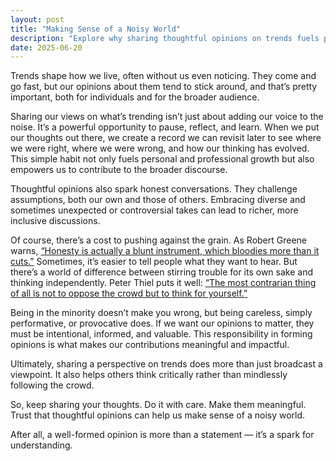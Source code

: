 ```yaml
---
layout: post
title: "Making Sense of a Noisy World"
description: "Explore why sharing thoughtful opinions on trends fuels personal growth, sparks meaningful discussion, and helps make sense of a noisy world."
date: 2025-06-20
---
```


Trends shape how we live, often without us even noticing. They come and go fast, but our opinions about them tend to stick around, and that’s pretty important, both for individuals and for the broader audience.

Sharing our views on what’s trending isn’t just about adding our voice to the noise. It’s a powerful opportunity to pause, reflect, and learn. When we put our thoughts out there, we create a record we can revisit later to see where we were right, where we were wrong, and how our thinking has evolved. This simple habit not only fuels personal and professional growth but also empowers us to contribute to the broader discourse.

Thoughtful opinions also spark honest conversations. They challenge assumptions, both our own and those of others. Embracing diverse and sometimes unexpected or controversial takes can lead to richer, more inclusive discussions.

Of course, there’s a cost to pushing against the grain. As Robert Greene warns, [“Honesty is actually a blunt instrument, which bloodies more than it cuts.”](https://www.goodreads.com/quotes/11395141-honesty-is-actually-a-blunt-instrument-which-bloodies-more-than) Sometimes, it’s easier to tell people what they want to hear. But there’s a world of difference between stirring trouble for its own sake and thinking independently. Peter Thiel puts it well: [“The most contrarian thing of all is not to oppose the crowd but to think for yourself.”](https://www.goodreads.com/quotes/1437357-the-most-contrarian-thing-of-all-is-not-to-oppose)

Being in the minority doesn’t make you wrong, but being careless, simply performative, or provocative does. If we want our opinions to matter, they must be intentional, informed, and valuable. This responsibility in forming opinions is what makes our contributions meaningful and impactful.

Ultimately, sharing a perspective on trends does more than just broadcast a viewpoint. It also helps others think critically rather than mindlessly following the crowd.

So, keep sharing your thoughts. Do it with care. Make them meaningful. Trust that thoughtful opinions can help us make sense of a noisy world.

After all, a well-formed opinion is more than a statement — it’s a spark for understanding.
